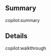 <!-- RealWorld is currently testing GitHub Copilot for Pull Requests, please leave this template unchanged -->

## Summary

copilot:summary

## Details

copilot:walkthrough
